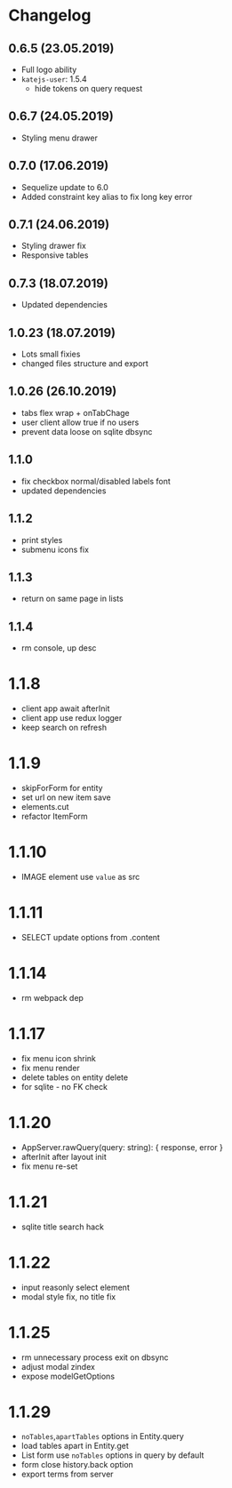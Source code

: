 # Changelog

## 0.6.5 (23.05.2019)
- Full logo ability
- `katejs-user`: 1.5.4
  - hide tokens on query request

## 0.6.7 (24.05.2019)
- Styling menu drawer

## 0.7.0 (17.06.2019)
- Sequelize update to 6.0
- Added constraint key alias to fix long key error

## 0.7.1 (24.06.2019)
- Styling drawer fix
- Responsive tables

## 0.7.3 (18.07.2019)
- Updated dependencies

## 1.0.23 (18.07.2019)
- Lots small fixies
- changed files structure and export

## 1.0.26 (26.10.2019)
- tabs flex wrap + onTabChage 
- user client allow true if no users
- prevent data loose on sqlite dbsync

## 1.1.0
- fix checkbox normal/disabled labels font
- updated dependencies

## 1.1.2
- print styles
- submenu icons fix

## 1.1.3
- return on same page in lists

## 1.1.4
- rm console, up desc

# 1.1.8
- client app await afterInit
- client app use redux logger
- keep search on refresh

# 1.1.9
- skipForForm for entity
- set url on new item save
- elements.cut
- refactor ItemForm

# 1.1.10
- IMAGE element use `value` as src

# 1.1.11
- SELECT update options from .content

# 1.1.14
- rm webpack dep

# 1.1.17
- fix menu icon shrink
- fix menu render
- delete tables on entity delete
- for sqlite - no FK check

# 1.1.20
- AppServer.rawQuery(query: string): { response, error }
- afterInit after layout init
- fix menu re-set

# 1.1.21
- sqlite title search hack

# 1.1.22
- input reasonly select element
- modal style fix, no title fix

# 1.1.25
- rm unnecessary process exit on dbsync
- adjust modal zindex
- expose modelGetOptions

# 1.1.29
- `noTables`,`apartTables` options in Entity.query
- load tables apart in Entity.get
- List form use `noTables` options in query by default
- form close history.back option
- export terms from server 
